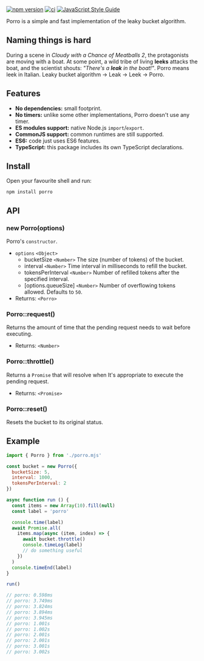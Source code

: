 [![npm version](https://badge.fury.io/js/porro.svg)](https://badge.fury.io/js/porro)
[![ci](https://github.com/greguz/porro/actions/workflows/ci.yaml/badge.svg?branch=master)](https://github.com/greguz/porro/actions/workflows/ci.yaml)
[![JavaScript Style Guide](https://img.shields.io/badge/code_style-standard-brightgreen.svg)](https://standardjs.com)

Porro is a simple and fast implementation of the leaky bucket algorithm.

## Naming things is hard

During a scene in _Cloudy with a Chance of Meatballs 2_, the protagonists are moving with a boat. At some point, a wild tribe of living **leeks** attacks the boat, and the scientist shouts: _"There's a **leak** in the boat!"_. Porro means leek in Italian. Leaky bucket algorithm -> Leak -> Leek -> Porro.

## Features

- **No dependencies:** small footprint.
- **No timers:** unlike some other implementations, Porro doesn't use any timer.
- **ES modules support:** native Node.js `import`/`export`.
- **CommonJS support:** common runtimes are still supported.
- **ES6:** code just uses ES6 features.
- **TypeScript:** this package includes its own TypeScript declarations.

## Install

Open your favourite shell and run:

```
npm install porro
```

## API

### new Porro(options)

Porro's `constructor`.

- `options` `<Object>`
  - bucketSize `<Number>` The size (number of tokens) of the bucket.
  - interval `<Number>` Time interval in milliseconds to refill the bucket.
  - tokensPerInterval `<Number>` Number of refilled tokens after the specified interval.
  - [options.queueSize] `<Number>` Number of overflowing tokens allowed. Defaults to `50`.
- Returns: `<Porro>`

### Porro::request()

Returns the amount of time that the pending request needs to wait before executing.

- Returns: `<Number>`

### Porro::throttle()

Returns a `Promise` that will resolve when It's appropriate to execute the pending request.

- Returns: `<Promise>`

### Porro::reset()

Resets the bucket to its original status.

## Example

```javascript
import { Porro } from './porro.mjs'

const bucket = new Porro({
  bucketSize: 5,
  interval: 1000,
  tokensPerInterval: 2
})

async function run () {
  const items = new Array(10).fill(null)
  const label = 'porro'

  console.time(label)
  await Promise.all(
    items.map(async (item, index) => {
      await bucket.throttle()
      console.timeLog(label)
      // do something useful
    })
  )
  console.timeEnd(label)
}

run()

// porro: 0.598ms
// porro: 3.749ms
// porro: 3.824ms
// porro: 3.894ms
// porro: 3.945ms
// porro: 1.001s
// porro: 1.002s
// porro: 2.001s
// porro: 2.001s
// porro: 3.001s
// porro: 3.002s
```
